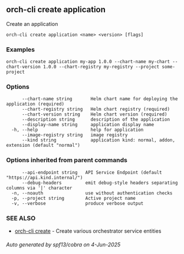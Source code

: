 ## orch-cli create application

Create an application

```
orch-cli create application <name> <version> [flags]
```

### Examples

```
orch-cli create application my-app 1.0.0 --chart-name my-chart --chart-version 1.0.0 --chart-registry my-registry --project some-project
```

### Options

```
      --chart-name string       Helm chart name for deploying the application (required)
      --chart-registry string   Helm chart registry (required)
      --chart-version string    Helm chart version (required)
      --description string      description of the application
      --display-name string     application display name
  -h, --help                    help for application
      --image-registry string   image registry
      --kind string             application kind: normal, addon, extension (default "normal")
```

### Options inherited from parent commands

```
      --api-endpoint string   API Service Endpoint (default "https://api.kind.internal/")
      --debug-headers         emit debug-style headers separating columns via '|' character
  -n, --noauth                use without authentication checks
  -p, --project string        Active project name
  -v, --verbose               produce verbose output
```

### SEE ALSO

* [orch-cli create](orch-cli_create.md)	 - Create various orchestrator service entities

###### Auto generated by spf13/cobra on 4-Jun-2025
